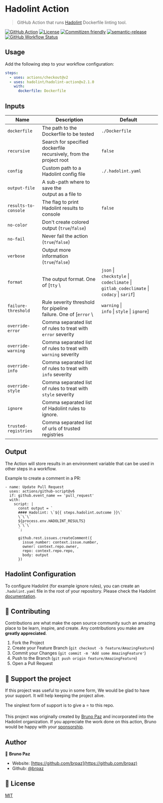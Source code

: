 # Hadolint Action

> GitHub Action that runs [Hadolint](https://github.com/hadolint/hadolint) Dockerfile linting tool.

[![GitHub Action](https://img.shields.io/badge/GitHub-Action-blue?style=for-the-badge)](https://github.com/features/actions)
[![License](https://img.shields.io/badge/License-MIT-yellow.svg?style=for-the-badge)](LICENSE)
[![Commitizen friendly](https://img.shields.io/badge/commitizen-friendly-brightgreen.svg?style=for-the-badge)](http://commitizen.github.io/cz-cli/)
[![semantic-release](https://img.shields.io/badge/%20%20%F0%9F%93%A6%F0%9F%9A%80-semantic--release-e10079.svg?style=for-the-badge)](https://github.com/semantic-release/semantic-release?style=for-the-badge)
[![GitHub Workflow Status](https://img.shields.io/github/actions/workflow/status/hadolint/hadolint-action/ci.yml?branch=master&style=for-the-badge)](https://github.com/hadolint/hadolint-action/action)


## Usage

Add the following step to your workflow configuration:

```yml
steps:
  - uses: actions/checkout@v2 
  - uses: hadolint/hadolint-action@v2.1.0
    with:
      dockerfile: Dockerfile
```

## Inputs

| Name                 | Description                                                                                                                   | Default            |
|----------------------|-------------------------------------------------------------------------------------------------------------------------------|--------------------|
| `dockerfile`         | The path to the Dockerfile to be tested                                                                                       | `./Dockerfile`     |
| `recursive`          | Search for specified dockerfile </br> recursively, from the project root                                                      | `false`            |
| `config`             | Custom path to a Hadolint config file                                                                                         | `./.hadolint.yaml` |
| `output-file`        | A sub-path where to save the </br> output as a file to                                                                        |                    |
| `results-to-console` | The flag to print Hadolint results to console                                                                                 | `false`            |
| `no-color`           | Don't create colored output (`true`/`false`)                                                                                  |                    |
| `no-fail`            | Never fail the action (`true`/`false`)                                                                                        |                    |
| `verbose`            | Output more information (`true`/`false`)                                                                                      |                    |
| `format`             | The output format. One of [`tty` \                                                                                            | `json` \| </br> `checkstyle` \| `codeclimate` \| </br> `gitlab_codeclimate` \| `codacy` \| `sarif`] | `tty`              |
| `failure-threshold`  | Rule severity threshold for pipeline </br> failure. One of [`error` \                                                         | `warning` \| </br>  `info` \| `style` \| `ignore`]               | `info`             |
| `override-error`     | Comma separated list of rules to treat with `error` severity                                                                  |                    |
| `override-warning`   | Comma separated list of rules to treat with `warning` severity                                                                |                    |
| `override-info`      | Comma separated list of rules to treat with `info` severity                                                                   |                    |
| `override-style`     | Comma separated list of rules to treat with `style` severity                                                                  |                    |
| `ignore`             | Comma separated list of Hadolint rules to ignore.                                                                             | <none>             |
| `trusted-registries` | Comma separated list of urls of trusted registries                                                                            |                    |

## Output

The Action will store results in an environment variable that can be used in other steps in a workflow.

Example to create a comment in a PR:

```
- name: Update Pull Request
  uses: actions/github-script@v6
  if: github.event_name == 'pull_request'
  with:
    script: |
      const output = `
      #### Hadolint: \`${{ steps.hadolint.outcome }}\`
      \`\`\`
      ${process.env.HADOLINT_RESULTS}
      \`\`\`
      `;

      github.rest.issues.createComment({
        issue_number: context.issue.number,
        owner: context.repo.owner,
        repo: context.repo.repo,
        body: output
      })
```

## Hadolint Configuration

To configure Hadolint (for example ignore rules), you can create an `.hadolint.yaml` file in the root of your repository. Please check the Hadolint [documentation](https://github.com/hadolint/hadolint#configure).

## 🤝 Contributing

Contributions are what make the open source community such an amazing place to be learn, inspire, and create. Any contributions you make are **greatly appreciated**.

1. Fork the Project
2. Create your Feature Branch (`git checkout -b feature/AmazingFeature`)
3. Commit your Changes (`git commit -m 'Add some AmazingFeature'`)
4. Push to the Branch (`git push origin feature/AmazingFeature`)
5. Open a Pull Request

## 💛 Support the project

If this project was useful to you in some form, We would be glad to have your support. It will help keeping the project alive.

The sinplest form of support is to give a ⭐️ to this repo.

This project was originally created by [Bruno Paz](https://github.com/sponsors/brpaz) and incorporated into the Hadolint organization. If you appreciate the work done on this action, Bruno would be happy with your [sponsorship](https://github.com/sponsors/brpaz).

## Author

👤 **Bruno Paz**

* Website: [https://github.com/brpaz](https://github.com/brpaz)
* Github: [@brpaz](https://github.com/brpaz)

## 📝 License

[MIT](LICENSE)
